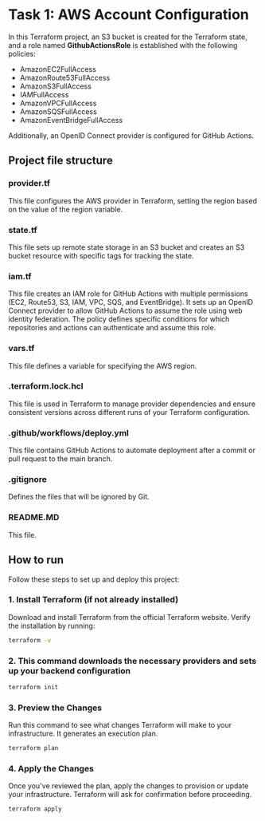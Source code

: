 # Task 1: AWS Account Configuration

In this Terraform project, an S3 bucket is created for the Terraform state, and a role named **GithubActionsRole** is established with the following policies:

- AmazonEC2FullAccess
- AmazonRoute53FullAccess
- AmazonS3FullAccess
- IAMFullAccess
- AmazonVPCFullAccess
- AmazonSQSFullAccess
- AmazonEventBridgeFullAccess

Additionally, an OpenID Connect provider is configured for GitHub Actions.

## Project file structure

### provider.tf

This file configures the AWS provider in Terraform, setting the region based on the value of the region variable.

### state.tf

This file sets up remote state storage in an S3 bucket and creates an S3 bucket resource with specific tags for tracking the state.

### iam.tf

This file creates an IAM role for GitHub Actions with multiple permissions (EC2, Route53, S3, IAM, VPC, SQS, and EventBridge). It sets up an OpenID Connect provider to allow GitHub Actions to assume the role using web identity federation. The policy defines specific conditions for which repositories and actions can authenticate and assume this role.

### vars.tf

This file defines a variable for specifying the AWS region.

### .terraform.lock.hcl

This file is used in Terraform to manage provider dependencies and ensure consistent versions across different runs of your Terraform configuration.

### .github/workflows/deploy.yml

This file contains GitHub Actions to automate deployment after a commit or pull request to the main branch.

### .gitignore

Defines the files that will be ignored by Git.

### README.MD

This file.

## How to run

Follow these steps to set up and deploy this project:

### 1. Install Terraform (if not already installed)

Download and install Terraform from the official Terraform website.
Verify the installation by running:

```bash
terraform -v
```

### 2. This command downloads the necessary providers and sets up your backend configuration

```bash
terraform init
```

### 3. Preview the Changes

Run this command to see what changes Terraform will make to your infrastructure. It generates an execution plan.

```bash
terraform plan
```

### 4. Apply the Changes

Once you've reviewed the plan, apply the changes to provision or update your infrastructure. Terraform will ask for confirmation before proceeding.

```bash
terraform apply
```
